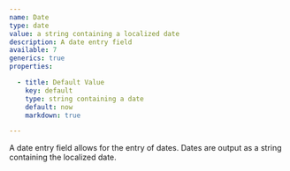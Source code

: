 ```yaml
---
name: Date
type: date
value: a string containing a localized date
description: A date entry field
available: 7
generics: true
properties:

  - title: Default Value
    key: default
    type: string containing a date
    default: now
    markdown: true

---
```


A date entry field allows for the entry of dates. Dates are output as a string containing the localized date.